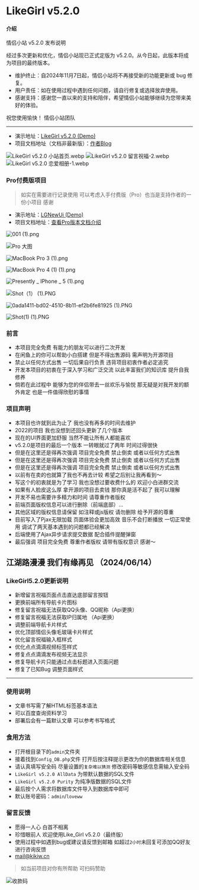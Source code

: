 # LikeGirl v5.2.0

#### 介绍
情侣小站 v5.2.0 发布说明

经过多次更新和优化，情侣小站现已正式定版为 v5.2.0。从今日起，此版本将成为项目的最终版本。


- 维护终止：自2024年11月7日起，情侣小站将不再接受新的功能更新或 bug 修复。
- 用户责任：如在使用过程中遇到任何问题，请自行修复或选择放弃使用。
- 感谢支持：感谢您一直以来的支持和陪伴，希望情侣小站能够继续为您带来美好的体验。


祝您使用愉快！
情侣小站团队

------------

- 演示地址：[LikeGirl v5.2.0 (Demo)](https://lovey.kikiw.cn)
- 项目文档地址（文档非最新版）：[作者Blog](https://blog.kikiw.cn/index.php/archives/52/)

![LikeGirl v5.2.0 小站首页.webp](https://s1.locimg.com/2024/11/07/84df7db1ca34c.webp)
![LikeGirl v5.2.0 留言祝福-2.webp](https://s1.locimg.com/2024/11/07/9ab5cd34a4e5d.webp)
![LikeGirl v5.2.0 恋爱相册-1.webp](https://s1.locimg.com/2024/11/07/ee3432fc821bd.webp)

### Pro付费版项目

> 如实在需要进行记录使用 可以考虑入手付费版（Pro）也当是支持作者的一份小项目 感谢

- 演示地址：[LGNewUi (Demo)](https://loveli.kikiw.cn)
- 项目文档地址：[查看Pro版本文档介绍](https://blog.kikiw.cn/index.php/archives/65/)


![001 (1).png](https://blog.kikiw.cn/usr/uploads/2024/10/2968335545.png)

![Pro 大图](https://blog.kikiw.cn/usr/uploads/2024/10/3116824247.webp)

![MacBook Pro 3 (1).png](https://blog.kikiw.cn/usr/uploads/2024/10/3461829137.png)

![MacBook Pro 4 (1) (1).png](https://blog.kikiw.cn/usr/uploads/2024/10/68524214.png)

![Presently _ IPhone _ 5 (1).png](https://blog.kikiw.cn/usr/uploads/2024/10/3108889100.png)

![Shot（1） (1).PNG](https://blog.kikiw.cn/usr/uploads/2024/10/2898935205.png)

![0ada1411-bd02-4510-8b11-ef2b6fe81925 (1).PNG](https://blog.kikiw.cn/usr/uploads/2024/10/1572367383.png)

![Shot(1) (1).PNG](https://blog.kikiw.cn/usr/uploads/2024/10/1834648749.png)



### 前言

* 本项目完全免费 有能力的朋友可以进行二次开发
* 在闲鱼上的你可以帮助小白搭建 但是不得出售源码 需声明为开源项目
* 禁止以任何方式出售 一切后果自行负责 违背项目初衷作者必定追究
* 开发本项目的初衷在于深入学习和广泛交流 以此丰富我们的知识库 提升自我修养
* 倘若在此过程中 能够为您的伴侣带去一丝欢乐与愉悦 那无疑是对我开发的额外肯定 也是一件值得欣慰的事情


### 项目声明

- 本项目也许就到此为止了 我也没有再多的时间去维护
- 2022的项目 我也没想到还回头更新了几个版本
- 现在的UI界面更加舒服 当然不能让所有人都能喜欢
- v5.2.0是项目的最后一个版本 一转眼就过了两年 时间过得很快
- 但是在这里还是得再次强调 项目完全免费 禁止倒卖 或者以任何方式出售
- 但是在这里还是得再次强调 项目完全免费 禁止倒卖 或者以任何方式出售
- 但是在这里还是得再次强调 项目完全免费 禁止倒卖 或者以任何方式出售
- 以前有在卖的也就算了我也不再去计较 希望之后别让我再看到～
- 写这个的初衷就是为了学习 我也没想过要收费什么的 欢迎小白进群交流
- 如果有人脸皮这么厚 拿开源的项目去卖钱 那你真是活不起了 我可以理解
- 开发不易也需要许多精力和时间 请尊重作者版权
- 前端页面版权信息可以进行删除（前端底部）...
- 其他区域的版权信息请保留 如注释或js版权 请勿删除 给予开源的尊重
- 目前写入了Pjax无限加载 页面体验会更加高效 音乐不会打断播放 一切正常使用 调试了两天基本遇到的问题都已经解决
- 后端使用了Ajax异步请求提交数据 配合插件提醒弹窗
- 最后强调 项目完全免费 尊重作者版权 请带有版权意识 感谢～


##   江湖路漫漫 我们有缘再见 （2024/06/14）



### LikeGirl5.2.0更新说明

- 新增留言祝福页面点击直达底部留言按钮
- 更换前端所有导航卡片图标
- 修复留言祝福无法获取QQ头像、QQ昵称（Api更换）
- 修复留言祝福无法获取IP归属地 （Api更换）
- 调整前端导航卡片样式
- 优化顶部情侣头像毛玻璃卡片样式
- 优化留言祝福输入框样式
- 优化点点滴滴视频标签样式
- 修复点点滴滴发布视频无法显示
- 修复导航卡片只能通过点击标题进入页面问题
- 修复了已知Bug 调整页面样式


------------

### 使用说明

- 文章书写需了解HTML标签基本语法
- 可以百度查询资料学习
- 部署后会有一篇默认文章 可以参考书写格式

### 食用方法

- 打开根目录下的`admin`文件夹
- 接着找到`Config_DB.php`文件 打开后按注释提示更改为你的数据库相关信息
- 请认真填写安全码 尽量设置的`复杂难以猜测` 修改密码等敏感信息需输入安全码
- `LikeGirl v5.2.0 AllData` 为带默认数据的SQL文件
- `LikeGirl v5.2.0 Purity` 为纯净版数据的SQL文件
- 最后按个人需求将数据库文件导入到数据库中即可
- 默认账号密码：`admin`/`loveww`


### 留言反馈

- 愿得一人心 白首不相离
- 珍惜眼前人 欢迎使用Like_Girl v5.2.0（最终版）
- 使用过程中如遇到bug或建议请反馈到邮箱 如超过`2小时`未回复可添加QQ好友进行咨询反馈
- mail@kikiw.cn

> 如当前项目对你有所帮助 可扫码赞助

![收款码](https://blog.kikiw.cn/img/10661730990630_.pic.jpg) 



